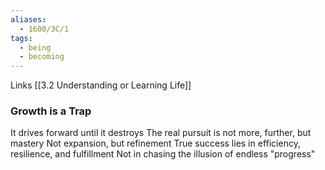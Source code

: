 ```yaml
---
aliases:
  - 1600/3C/1
tags:
  - being
  - becoming
---
```

Links
[[3.2 Understanding or Learning Life]]
### Growth is a Trap
It drives forward until it destroys
The real pursuit is not more, further, but mastery
Not expansion, but refinement
True success lies in efficiency, resilience, and fulfillment
Not in chasing the illusion of endless "progress"